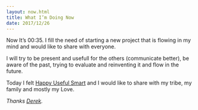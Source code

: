 ```yaml
---
layout: now.html
title: What I’m Doing Now
date: 2017/12/26
---
```


Now It’s 00:35. I fill the need of starting a new project that is flowing in my mind and would like to share with everyone.

I will try to be present and usefull for the others (communicate better), be aware of the past, trying to evaluate and reinventing it and flow in the future.

Today I felt [Happy Useful Smart](https://goo.gl/images/a9vcFV) and I would like to share with my tribe, my family and mostly my Love.

_Thanks [Derek](https://sivers.org/ml)._
